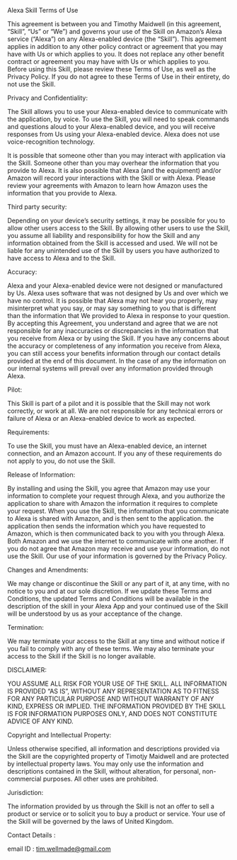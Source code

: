 Alexa Skill Terms of Use

This agreement is between you and Timothy Maidwell (in this agreement, “Skill”, “Us” or “We”) and governs your use of the Skill on Amazon’s Alexa service (“Alexa”) on any Alexa-enabled device (the “Skill”). This agreement applies in addition to any other policy contract or agreement that you may have with Us or which applies to you. It does not replace any other benefit contract or agreement you may have with Us or which applies to you. Before using this Skill, please review these Terms of Use, as well as the Privacy Policy. If you do not agree to these Terms of Use in their entirety, do not use the Skill.

Privacy and Confidentiality:

The Skill allows you to use your Alexa-enabled device to communicate with the application, by voice. To use the Skill, you will need to speak commands and questions aloud to your Alexa-enabled device, and you will receive responses from Us using your Alexa-enabled device. Alexa does not use voice-recognition technology.

It is possible that someone other than you may interact with application via the Skill. Someone other than you may overhear the information that you provide to Alexa. It is also possible that Alexa (and the equipment) and/or Amazon will record your interactions with the Skill or with Alexa. Please review your agreements with Amazon to learn how Amazon uses the information that you provide to Alexa.

Third party security:

Depending on your device’s security settings, it may be possible for you to allow other users access to the Skill. By allowing other users to use the Skill, you assume all liability and responsibility for how the Skill and any information obtained from the Skill is accessed and used. We will not be liable for any unintended use of the Skill by users you have authorized to have access to Alexa and to the Skill.

Accuracy:

Alexa and your Alexa-enabled device were not designed or manufactured by Us. Alexa uses software that was not designed by Us and over which we have no control. It is possible that Alexa may not hear you properly, may misinterpret what you say, or may say something to you that is different than the information that We provided to Alexa in response to your question. By accepting this Agreement, you understand and agree that we are not responsible for any inaccuracies or discrepancies in the information that you receive from Alexa or by using the Skill. If you have any concerns about the accuracy or completeness of any information you receive from Alexa, you can still access your benefits information through our contact details provided at the end of this document. In the case of any the information on our internal systems will prevail over any information provided through Alexa.

Pilot:

This Skill is part of a pilot and it is possible that the Skill may not work correctly, or work at all. We are not responsible for any technical errors or failure of Alexa or an Alexa-enabled device to work as expected.

Requirements:

To use the Skill, you must have an Alexa-enabled device, an internet connection, and an Amazon account. If you any of these requirements do not apply to you, do not use the Skill.

Release of Information:

By installing and using the Skill, you agree that Amazon may use your information to complete your request through Alexa, and you authorize the application to share with Amazon the information it requires to complete your request. When you use the Skill, the information that you communicate to Alexa is shared with Amazon, and is then sent to the application. the application then sends the information which you have requested to Amazon, which is then communicated back to you with you through Alexa. Both Amazon and we use the internet to communicate with one another. If you do not agree that Amazon may receive and use your information, do not use the Skill. Our use of your information is governed by the Privacy Policy.

Changes and Amendments:

We may change or discontinue the Skill or any part of it, at any time, with no notice to you and at our sole discretion. If we update these Terms and Conditions, the updated Terms and Conditions will be available in the description of the skill in your Alexa App and your continued use of the Skill will be understood by us as your acceptance of the change.

Termination:

We may terminate your access to the Skill at any time and without notice if you fail to comply with any of these terms. We may also terminate your access to the Skill if the Skill is no longer available.

DISCLAIMER:

YOU ASSUME ALL RISK FOR YOUR USE OF THE SKILL. ALL INFORMATION IS PROVIDED “AS IS”, WITHOUT ANY REPRESENTATION AS TO FITNESS FOR ANY PARTICULAR PURPOSE AND WITHOUT WARRANTY OF ANY KIND, EXPRESS OR IMPLIED. THE INFORMATION PROVIDED BY THE SKILL IS FOR INFORMATION PURPOSES ONLY, AND DOES NOT CONSTITUTE ADVICE OF ANY KIND.

Copyright and Intellectual Property:

Unless otherwise specified, all information and descriptions provided via the Skill are the copyrighted property of Timotjy Maidwell and are protected by intellectual property laws. You may only use the information and descriptions contained in the Skill, without alteration, for personal, non-commercial purposes. All other uses are prohibited.

Jurisdiction:

The information provided by us through the Skill is not an offer to sell a product or service or to solicit you to buy a product or service. Your use of the Skill will be governed by the laws of United Kingdom.

Contact Details :

email ID : tim.wellmade@gmail.com
